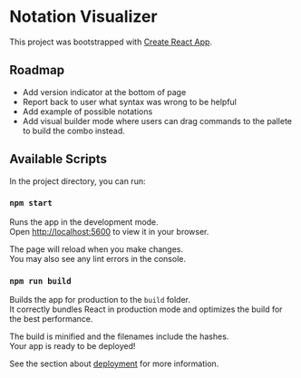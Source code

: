 # Notation Visualizer

This project was bootstrapped with [Create React App](https://github.com/facebook/create-react-app).

## Roadmap

* Add version indicator at the bottom of page
* Report back to user what syntax was wrong to be helpful
* Add example of possible notations
* Add visual builder mode where users can drag commands to the pallete to build the combo instead.

## Available Scripts

In the project directory, you can run:

### `npm start`

Runs the app in the development mode.\
Open [http://localhost:5600](http://localhost:5600) to view it in your browser.

The page will reload when you make changes.\
You may also see any lint errors in the console.

### `npm run build`

Builds the app for production to the `build` folder.\
It correctly bundles React in production mode and optimizes the build for the best performance.

The build is minified and the filenames include the hashes.\
Your app is ready to be deployed!

See the section about [deployment](https://facebook.github.io/create-react-app/docs/deployment) for more information.